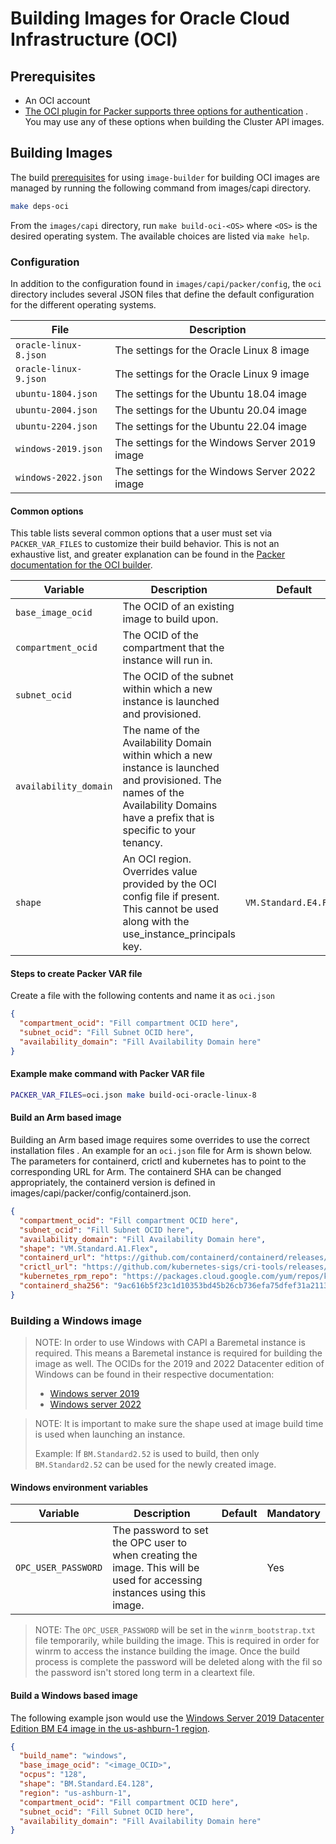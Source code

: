 # Building Images for Oracle Cloud Infrastructure (OCI)

## Prerequisites

- An OCI account
- [The OCI plugin for Packer supports three options for authentication](https://www.packer.io/docs/builders/oracle/oci#authentication)
  . You may use any of these options when building the Cluster API images.

## Building Images

The build [prerequisites](../capi.md#prerequisites) for using `image-builder` for
building OCI images are managed by running the following command from images/capi directory.

```bash
make deps-oci
```

From the `images/capi` directory, run `make build-oci-<OS>` where `<OS>` is
the desired operating system. The available choices are listed via `make help`.

### Configuration

In addition to the configuration found in `images/capi/packer/config`, the `oci`
directory includes several JSON files that define the default configuration for
the different operating systems.

| File | Description |
|------|-------------|
| `oracle-linux-8.json` | The settings for the Oracle Linux 8 image |
| `oracle-linux-9.json` | The settings for the Oracle Linux 9 image |
| `ubuntu-1804.json` | The settings for the Ubuntu 18.04 image |
| `ubuntu-2004.json` | The settings for the Ubuntu 20.04 image |
| `ubuntu-2204.json` | The settings for the Ubuntu 22.04 image |
| `windows-2019.json` | The settings for the Windows Server 2019 image |
| `windows-2022.json` | The settings for the Windows Server 2022 image |

#### Common options

This table lists several common options that a user must set via
`PACKER_VAR_FILES` to customize their build behavior.  This is not an exhaustive
list, and greater explanation can be found in the
[Packer documentation for the OCI builder](https://www.packer.io/docs/builders/oracle/oci#required-configuration-parameters).

| Variable | Description | Default | Mandatory |
|----------|-------------|---------|---------|
| `base_image_ocid` | The OCID of an existing image to build upon. | | No |
| `compartment_ocid` | The OCID of the compartment that the instance will run in. |  | Yes |
| `subnet_ocid` |  The OCID of the subnet within which a new instance is launched and provisioned. |  | Yes |
| `availability_domain` | The name of the Availability Domain within which a new instance is launched and provisioned. The names of the Availability Domains have a prefix that is specific to your tenancy. |  | Yes |
| `shape` | An OCI region. Overrides value provided by the OCI config file if present. This cannot be used along with the use_instance_principals key. | `VM.Standard.E4.Flex` | No |

#### Steps to create Packer VAR file

Create a file with the following contents and name it as `oci.json`

```json
{
  "compartment_ocid": "Fill compartment OCID here",
  "subnet_ocid": "Fill Subnet OCID here",
  "availability_domain": "Fill Availability Domain here"
}
```

#### Example make command with Packer VAR file

```bash
PACKER_VAR_FILES=oci.json make build-oci-oracle-linux-8
```

#### Build an Arm based image

Building an Arm based image requires some overrides to use the correct installation files . An example for an 
`oci.json` file  for Arm is shown below. The parameters for containerd, crictl and kubernetes 
has to point to the corresponding URL for Arm. The containerd SHA can be changed appropriately, the containerd version
is defined in images/capi/packer/config/containerd.json.

```json
{
  "compartment_ocid": "Fill compartment OCID here",
  "subnet_ocid": "Fill Subnet OCID here",
  "availability_domain": "Fill Availability Domain here",
  "shape": "VM.Standard.A1.Flex",
  "containerd_url": "https://github.com/containerd/containerd/releases/download/v{{user `containerd_version`}}/cri-containerd-cni-{{user `containerd_version`}}-linux-arm64.tar.gz",
  "crictl_url": "https://github.com/kubernetes-sigs/cri-tools/releases/download/v{{user `crictl_version`}}/crictl-v{{user `crictl_version`}}-linux-arm64.tar.gz",
  "kubernetes_rpm_repo": "https://packages.cloud.google.com/yum/repos/kubernetes-el7-aarch64",
  "containerd_sha256": "9ac616b5f23c1d10353bd45b26cb736efa75dfef31a2113baff2435dbc7becb8"
}
```

### Building a Windows image

> NOTE: In order to use Windows with CAPI a Baremetal instance is required. This means a Baremetal instance is required for building the image as well. The OCIDs for the 2019
and 2022 Datacenter edition of Windows can be found in their respective documentation:
>
> - [Windows server 2019](https://docs.oracle.com/en-us/iaas/images/windows-server-2019-bm/)
> - [Windows server 2022](https://docs.oracle.com/en-us/iaas/images/windows-server-2022-bm/)

> NOTE: It is important to make sure the shape used at image build time is used when launching an instance.
>
> Example: If `BM.Standard2.52` is used to build, then only `BM.Standard2.52` can be used for the newly
> created image.

#### Windows environment variables

| Variable | Description | Default | Mandatory |
|----------|-------------|---------|---------|
| `OPC_USER_PASSWORD` | The password to set the OPC user to when creating the image. This will be used for accessing instances using this image. |  | Yes |

> NOTE: The `OPC_USER_PASSWORD` will be set in the `winrm_bootstrap.txt` file temporarily, while building the image.
  This is required in order for winrm to access the instance building the image. Once the build process is complete
  the password will be deleted along with the fil so the password isn't stored long term in a cleartext file.

#### Build a Windows based image

The following example json would use the [Windows Server 2019 Datacenter Edition BM E4 image in the us-ashburn-1 region](https://docs.oracle.com/en-us/iaas/images/image/4d56c93a-2165-49b0-9c6e-f9e9a9b05011/).

```json
{
  "build_name": "windows",
  "base_image_ocid": "<image_OCID>",
  "ocpus": "128",
  "shape": "BM.Standard.E4.128",
  "region": "us-ashburn-1",
  "compartment_ocid": "Fill compartment OCID here",
  "subnet_ocid": "Fill Subnet OCID here",
  "availability_domain": "Fill Availability Domain here"
}
```
